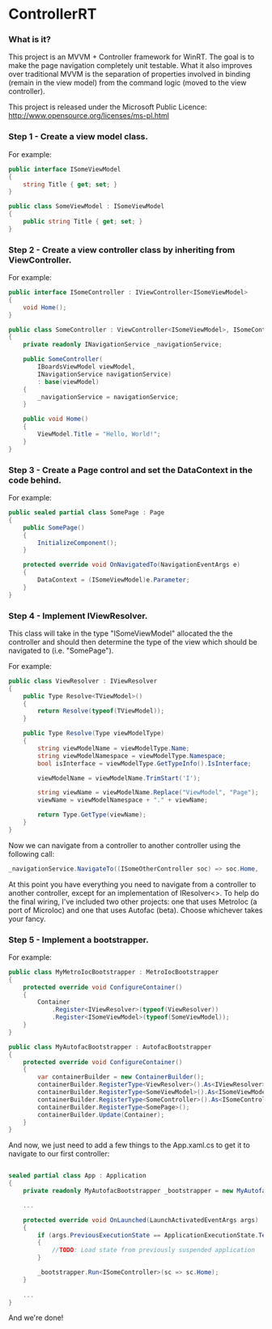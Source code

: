 # ControllerRT

### What is it?

This project is an MVVM + Controller framework for WinRT.  The goal is to make the page navigation completely unit testable.  What it also improves over traditional MVVM is the separation of properties involved in binding (remain in the view model) from the command logic (moved to the view controller).

This project is released under the Microsoft Public Licence: http://www.opensource.org/licenses/ms-pl.html

### Step 1 - Create a view model class.

For example:

```csharp
public interface ISomeViewModel
{
    string Title { get; set; }
}

public class SomeViewModel : ISomeViewModel
{
    public string Title { get; set; }
}
```

### Step 2 - Create a view controller class by inheriting from ViewController.

For example:

```csharp
public interface ISomeController : IViewController<ISomeViewModel>
{
    void Home();
}

public class SomeController : ViewController<ISomeViewModel>, ISomeController
{
    private readonly INavigationService _navigationService;

    public SomeController(
        IBoardsViewModel viewModel,
        INavigationService navigationService)
        : base(viewModel)
    {
        _navigationService = navigationService;
    }

    public void Home()
    {
        ViewModel.Title = "Hello, World!";
    }
}
```

### Step 3 - Create a Page control and set the DataContext in the code behind.

For example:

```csharp
public sealed partial class SomePage : Page
{
    public SomePage()
    {
        InitializeComponent();
    }

    protected override void OnNavigatedTo(NavigationEventArgs e)
    {
        DataContext = (ISomeViewModel)e.Parameter;
    }
}
```

### Step 4 - Implement IViewResolver.

This class will take in the type "ISomeViewModel" allocated the the controller and should then determine the type of the view which should be navigated to (i.e. "SomePage").

For example:

```csharp
public class ViewResolver : IViewResolver
{
    public Type Resolve<TViewModel>()
    {
        return Resolve(typeof(TViewModel));
    }

    public Type Resolve(Type viewModelType)
    {
        string viewModelName = viewModelType.Name;
        string viewModelNamespace = viewModelType.Namespace;
        bool isInterface = viewModelType.GetTypeInfo().IsInterface;

        viewModelName = viewModelName.TrimStart('I');

        string viewName = viewModelName.Replace("ViewModel", "Page");
        viewName = viewModelNamespace + "." + viewName;

        return Type.GetType(viewName);
    }
}
```

Now we can navigate from a controller to another controller using the following call:

```csharp
_navigationService.NavigateTo((ISomeOtherController soc) => soc.Home, ...params on Home method...);
```

At this point you have everything you need to navigate from a controller to another controller, except for an implementation of IResolver<>.  To help do the final wiring, I've included two other projects: one that uses MetroIoc (a port of MicroIoc) and one that uses Autofac (beta).  Choose whichever takes your fancy.

### Step 5 - Implement a bootstrapper.

For example:

```csharp
public class MyMetroIocBootstrapper : MetroIocBootstrapper
{
    protected override void ConfigureContainer()
    {
        Container
            .Register<IViewResolver>(typeof(ViewResolver))
            .Register<ISomeViewModel>(typeof(SomeViewModel));
    }
}

public class MyAutofacBootstrapper : AutofacBootstrapper
{
    protected override void ConfigureContainer()
    {
        var containerBuilder = new ContainerBuilder();
        containerBuilder.RegisterType<ViewResolver>().As<IViewResolver>();
        containerBuilder.RegisterType<SomeViewModel>().As<ISomeViewModel>();
        containerBuilder.RegisterType<SomeController>().As<ISomeController>();
        containerBuilder.RegisterType<SomePage>();
        containerBuilder.Update(Container);
    }
}
```

And now, we just need to add a few things to the App.xaml.cs to get it to navigate to our first controller:

```csharp

sealed partial class App : Application
{
    private readonly MyAutofacBootstrapper _bootstrapper = new MyAutofacBootstrapper();

    ...

    protected override void OnLaunched(LaunchActivatedEventArgs args)
    {
        if (args.PreviousExecutionState == ApplicationExecutionState.Terminated)
        {
            //TODO: Load state from previously suspended application
        }

        _bootstrapper.Run<ISomeController>(sc => sc.Home);
    }
    
    ...
}
```

And we're done!